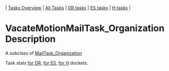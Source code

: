 | [Tasks Overview](../tasks-overview.md) | [All Tasks](../alltasks.md) | [DR tasks](../docket-DR/tasklist.md) | [ES tasks](../docket-ES/tasklist.md) | [H tasks](../docket-H/tasklist.md) |

# VacateMotionMailTask_Organization Description

A subclass of [MailTask_Organization](MailTask_Organization.md)

Task stats [for DR](../docket-DR/VacateMotionMailTask_Organization.md), [for ES](../docket-ES/VacateMotionMailTask_Organization.md), [for H](../docket-H/VacateMotionMailTask_Organization.md) dockets.

